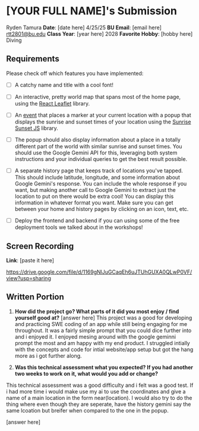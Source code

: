 # [YOUR FULL NAME]'s Submission
Ryden Tamura
**Date**: [date here]
4/25/25
**BU Email**: [email here]
rtt2801@bu.edu
**Class Year**: [year here]
2028
**Favorite Hobby**: [hobby here]
Diving
## Requirements
Please check off which features you have implemented:
- [ ] A catchy name and title with a cool font!
- [ ] An interactive, pretty world map that spans most of the home page, using the [React Leaflet](https://react-leaflet.js.org/) library.
- [ ] An [event](https://react-leaflet.js.org/docs/example-events/) that places a marker at your current location with a popup that displays the sunrise and sunset times of your location using the [Sunrise Sunset JS](https://www.npmjs.com/package/sunrise-sunset-js) library.
- [ ] The popup should also display information about a place in a totally different part of the world with similar sunrise and sunset times. You should use the Google Gemini API for this, leveraging both system instructions and your individual queries to get the best result possible.
- [ ] A separate history page that keeps track of locations you've tapped. This should include latitude, longitude, and some information about Google Gemini's response. You can include the whole response if you want, but making another call to Google Gemini to extract just the location to put on there would be extra cool! You can display this information in whatever format you want. Make sure you can get between your home and history pages by clicking on an icon, text, etc.
- [ ] Deploy the frontend and backend if you can using some of the free deployment tools we talked about in the workshops!


## Screen Recording
**Link**: [paste it here]

https://drive.google.com/file/d/1169gNlJuGCaqEh6uJTUhGUXA0QLwP0VF/view?usp=sharing

## Written Portion
1. **How did the project go? What parts of it did you most enjoy / find yourself good at?**
[answer here]
This project was a good for developing and practicing SWE coding of an app while still being engaging for me throughout. It was a fairly simple prompt that you could dice further into and i enjoyed it. I enjoyed mesing around with the google geminni prompt the most and am happy with my end product. I struggled intially with the concepts and code for intial website/app setup but got the hang more as i got further along.


2. **Was this technical assessment what you expected? If you had another two weeks to work on it, what would you add or change?**

This technical assessment was a good difficulty and i felt was a good test. If i had more time i would make use my ai to use the coordinates and give a name of a main location in the form near(location). I would also try to do the thing where even though they are seperate, have the history gemini say the same lcoation but breifer when compared to the one in the popup.

[answer here]
